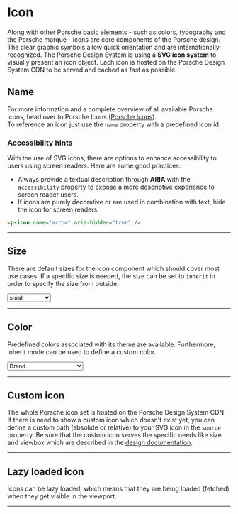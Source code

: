 # Icon

Along with other Porsche basic elements - such as colors, typography and the Porsche marque - icons are core components of the Porsche design. 
The clear graphic symbols allow quick orientation and are internationally recognized.
The Porsche Design System is using a **SVG icon system** to visually present an icon object. 
Each icon is hosted on the Porsche Design System CDN to be served and cached as fast as possible.


## Name

For more information and a complete overview of all available Porsche icons, head over to Porsche Icons ([Porsche Icons](https://icons.porsche.com)).  
To reference an icon just use the `name` property with a predefined icon id.

<Playground :markup="name" :config="config"></Playground>

### <p-icon name="accessibility" size="medium" color="notification-neutral" aria-hidden="true"></p-icon> Accessibility hints
With the use of SVG icons, there are options to enhance accessibility to users using screen readers. Here are some good practices:
* Always provide a textual description through **ARIA** with the `accessibility` property to expose a more descriptive experience to screen reader users.
* If icons are purely decorative or are used in combination with text, hide the icon for screen readers:
```html
<p-icon name="arrow" aria-hidden="true" />
```
    
---

## Size

There are default sizes for the icon component which should cover most use cases. If a specific size is needed, the size can be set to `inherit` in order to specify the size from outside.

<Playground :markup="sizeMarkup" :config="config">
  <select v-model="size">
    <option disabled>Select a size</option>
    <option>small</option>
    <option>medium</option>
    <option>large</option>
    <option>inherit</option>
  </select>
</Playground>
    
---

## Color
Predefined colors associated with its theme are available. Furthermore, inherit mode can be used to define a custom color.

<Playground :markup="colorMarkup" :config="config">
  <select v-model="color">
    <option disabled>Select a color</option>
    <option value="brand">Brand</option>
    <option value="default">Default</option>
    <option value="neutral-contrast-high">Neutral Contrast High</option>
    <option value="neutral-contrast-medium">Neutral Contrast Medium</option>
    <option value="neutral-contrast-low">Neutral Contrast Low</option>
    <option value="notification-success">Notification Success</option>
    <option value="notification-warning">Notification Warning</option>
    <option value="notification-error">Notification Error</option>
    <option value="notification-neutral">Notification Neutral</option>
    <option value="inherit">Inherit</option>
  </select>
</Playground>

---

## Custom icon
The whole Porsche icon set is hosted on the Porsche Design System CDN. If there is need to show a custom icon which doesn't exist yet, you can define a custom path (absolute or relative) to your SVG icon in the `source` property. Be sure that the custom icon serves the specific needs like size and viewbox which are described in the [design documentation](components/icon/design).

<Playground :markup="custom" :config="config"></Playground>

---

## Lazy loaded icon
Icons can be lazy loaded, which means that they are being loaded (fetched) when they get visible in the viewport.

<Playground :markup="lazy" :config="config"></Playground>

---

<script lang="ts">
  import Vue from 'vue';
  import Component from 'vue-class-component';
  import { capitalCase } from 'change-case';
  import { ICONS_MANIFEST } from '@porsche-design-system/assets';
  
  @Component
  export default class Code extends Vue {
    config = { themeable: true };

    size = 'large';
    color = 'brand';
    
    get name() {
      return Object.keys(ICONS_MANIFEST).map(x => `<p-icon name="${x}" accessibility="{ 'aria-label': '${capitalCase(x)} icon' }"></p-icon>`).join('\n');
    }
    
    get sizeMarkup() {
      const style = this.size === 'inherit' ? ' style="width: 96px; height: 96px;"' : '';
      return `<p-icon size="${this.size}" name="highway" accessibility="{ 'aria-label': 'Highway icon' }"${style}></p-icon>`
    }
    
    get colorMarkup() {
      const style = this.color === 'inherit' ? ' style="color: deeppink"' : '';
      return `<p-icon name="highway" color="${this.color}" accessibility="{ 'aria-label': 'Highway icon' }"${style}></p-icon>`
    }
    
    custom =
`<p-icon source="${require('./assets/icon-custom-kaixin.svg')}" accessibility="{ 'aria-label': 'Icon for social media platform Kaixin' }"></p-icon>`;

    lazy =
`<p-icon name="information" lazy="true" accessibility="{ 'aria-label': 'Information icon' }" />`;
  }
</script>